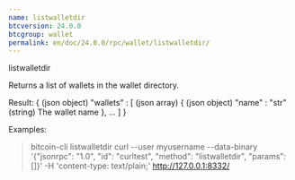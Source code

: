 ```yaml
---
name: listwalletdir
btcversion: 24.0.0
btcgroup: wallet
permalink: en/doc/24.0.0/rpc/wallet/listwalletdir/
---
```


listwalletdir

Returns a list of wallets in the wallet directory.

Result:
{                        (json object)
  "wallets" : [          (json array)
    {                    (json object)
      "name" : "str"     (string) The wallet name
    },
    ...
  ]
}

Examples:
> bitcoin-cli listwalletdir 
> curl --user myusername --data-binary '{"jsonrpc": "1.0", "id": "curltest", "method": "listwalletdir", "params": []}' -H 'content-type: text/plain;' http://127.0.0.1:8332/


